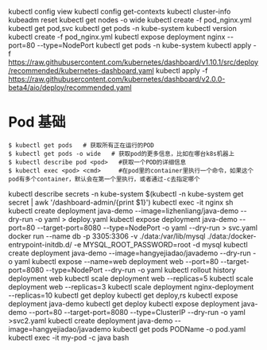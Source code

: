 kubectl config view
kubectl config get-contexts
kubectl cluster-info
kubeadm reset
kubectl get nodes -o wide
kubectl create -f pod_nginx.yml 
kubectl get pod,svc
kubectl get pods -n kube-system 
kubectl version
kubectl create -f pod_nginx.yml
kubectl expose deployment nginx --port=80 --type=NodePort
kubectl get pods -n kube-system 
kubectl apply -f  https://raw.githubusercontent.com/kubernetes/dashboard/v1.10.1/src/deploy/recommended/kubernetes-dashboard.yaml
kubectl apply -f https://raw.githubusercontent.com/kubernetes/dashboard/v2.0.0-beta4/aio/deploy/recommended.yaml
# Pod 基础
```
$ kubectl get pods   # 获取所有正在运行的POD
$ kubectl get pods -o wide   # 获取pod的更多信息，比如在哪台k8s机器上
$ kubectl describe pod <pod>   #获取一个POD的详细信息
$ kubectl exec <pod> <cmd>     #在pod里的container里执行一个命令，如果这个pod有多个container，默认会在第一个里执行，或者通过-c去指定哪个   
```
kubectl describe secrets -n kube-system $(kubectl -n kube-system get secret | awk '/dashboard-admin/{print $1}')
kubectl exec -it nginx sh
kubectl create deployment java-demo --image=lizhenliang/java-demo --dry-run -o yaml > deploy.yaml
kubectl expose deployment java-demo --port=80  --target-port=8080 --type=NodePort -o yaml --dry-run > svc.yaml
docker run --name db -p 3305:3306 -v ./data:/var/lib/mysql ./data:/docker-entrypoint-initdb.d/   -e MYSQL_ROOT_PASSWORD=root -d mysql 
kubectl create deployment java-demo --image=hangyejiadao/javademo --dry-run -o yaml
kubectl expose  --name=web  deployment  web --port=80  --target-port=8080 --type=NodePort  --dry-run -o yaml
kubectl rollout history deployment web
kubectl scale deployment web --replicas=5
kubectl scale deployment web --replicas=3
kubectl scale deployment nginx-deployment --replicas=10
kubectl get deploy
kubectl get deploy,rs
kubectl expose deployment  java-demo
kubectl get deploy
kubectl expose deployment java-demo --port=80 --target-port=8080 --type=ClusterIP  --dry-run -o yaml >svc2.yaml
kubectl create deployment java-demo --image=hangyejiadao/javademo
kubectl get pods   PODName  -o pod.yaml
kubectl exec -it my-pod -c java bash


